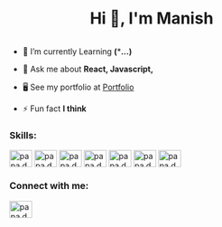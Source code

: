 <h1 align="center">Hi 👋, I'm Manish </h1>

<p align="left"> <a href="https://twitter.com/" target="blank"><img src="https://img.shields.io/twitter/follow/?logo=twitter&style=for-the-badge" alt="" /></a> </p>

- 🌱 I’m currently Learning **(*****...)**

- 💬 Ask me about **React, Javascript,**

- 🖥️ See my portfolio at <a href="https://manish-seven.vercel.app/" target="_blank">Portfolio</a>

- ⚡ Fun fact **I think**
<h3 align="left">Skills:</h3>
<p align="left">
<img align="center" src="https://raw.githubusercontent.com/danielcranney/readme-generator/main/public/icons/skills/html5-colored.svg" alt="papa.developerr" height="30" width="40" />
<img align="center" src="https://raw.githubusercontent.com/danielcranney/readme-generator/main/public/icons/skills/css3-colored.svg" alt="papa.developerr" height="30" width="40" />
  <img align="center" src="https://raw.githubusercontent.com/danielcranney/readme-generator/main/public/icons/skills/javascript-colored.svg" alt="papa.developerr" height="30" width="40" />
  <img align="center" src="https://raw.githubusercontent.com/danielcranney/readme-generator/main/public/icons/skills/react-colored.svg" alt="papa.developerr" height="30" width="40" />
  <img align="center" src="https://raw.githubusercontent.com/danielcranney/readme-generator/main/public/icons/skills/sass-colored.svg" alt="papa.developerr" height="30" width="40" />
  <img align="center" src="https://raw.githubusercontent.com/danielcranney/readme-generator/main/public/icons/skills/tailwindcss-colored.svg" alt="papa.developerr" height="30" width="40" />

  <img align="center" src="https://static.cdnlogo.com/logos/s/10/styled-components.svg" alt="papa.developerr" height="30" width="40" />

  
  
</p>

<h3 align="left">Connect with me:</h3>
<p align="left">
<a href="https://www.linkedin.com/in/manishchand349/" target="blank"><img align="center" src="https://raw.githubusercontent.com/danielcranney/readme-generator/main/public/icons/socials/linkedin.svg" alt="papa.developerr" height="30" width="40" /></a></p>
